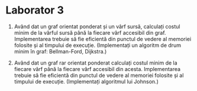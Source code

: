 # Laborator 3

1. Având dat un graf orientat ponderat și un vârf sursă, calculați costul minim de la vârful sursă până la fiecare vârf accesibil din graf. Implementarea trebuie să fie eficientă din punctul de vedere al memoriei folosite și al timpului de execuție. (Implementați un algoritm de drum minim în graf: Bellman-Ford, Dijkstra.)

2. Având dat un graf rar orientat ponderat calculați costul minim de la fiecare vârf până la fiecare vârf accesibil din acesta. Implementarea trebuie să fie eficientă din punctul de vedere al memoriei folosite și al timpului de execuție. (Implementați algoritmul lui Johnson.)
